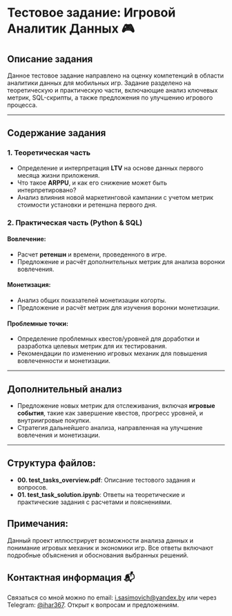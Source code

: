 # Тестовое задание: Игровой Аналитик Данных 🎮

## Описание задания 
Данное тестовое задание направлено на оценку компетенций в области аналитики данных для мобильных игр. Задание разделено на теоретическую и практическую части, включающие анализ ключевых метрик, SQL-скрипты, а также предложения по улучшению игрового процесса.

---

## Содержание задания

### 1. Теоретическая часть
- Определение и интерпретация **LTV** на основе данных первого месяца жизни приложения.
- Что такое **ARPPU**, и как его снижение может быть интерпретировано?
- Анализ влияния новой маркетинговой кампании с учетом метрик стоимости установки и ретеншна первого дня.
  
### 2. Практическая часть (Python & SQL)

#### Вовлечение:
- Расчет **ретеншн** и времени, проведенного в игре.
- Предложение и расчёт дополнительных метрик для анализа воронки вовлечения.
  
#### Монетизация:
- Анализ общих показателей монетизации когорты.
- Предложение и расчёт метрик для изучения воронки монетизации.

#### Проблемные точки:
- Определение проблемных квестов/уровней для доработки и разработка целевых метрик для их тестирования.
- Рекомендации по изменению игровых механик для повышения вовлеченности и монетизации.

---
## Дополнительный анализ 
- Предложение новых метрик для отслеживания, включая **игровые события**, такие как завершение квестов, прогресс уровней, и внутриигровые покупки.
- Стратегия дальнейшего анализа, направленная на улучшение вовлечения и монетизации.

---

## Структура файлов:
- **00. test_tasks_overview.pdf**: Описание тестового задания и вопросов.
- **01. test_task_solution.ipynb**: Ответы на теоретические и практические задания с расчетами и пояснениями.

## Примечания:
Данный проект иллюстрирует возможности анализа данных и понимание игровых механик и экономики игр. Все ответы включают подробные объяснения и обоснования выбранных решений.

## Контактная информация 📬
Связаться со мной можно по email: i.sasimovich@yandex.by или через Telegram: [@ihar367](http://t.me/ihar367).
Открыт к вопросам и предложениям.